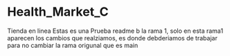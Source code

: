 # Health_Market_C
Tienda en linea 
Estas es una Prueba readme b la rama 1, solo en esta rama1 aparecen los cambios que realziamos, es donde debderiamos de trabajar para no cambiar la rama origunal que es main

